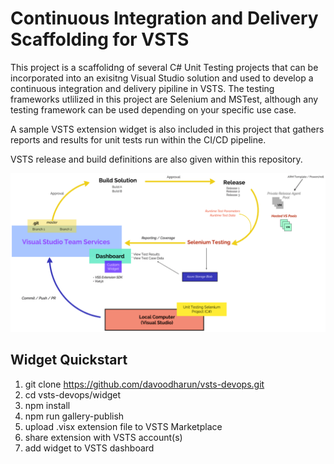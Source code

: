 # Continuous Integration and Delivery Scaffolding for VSTS
This project is a scaffolidng of several C# Unit Testing projects that can be incorporated into an exisitng Visual Studio solution and used to develop a continuous integration and delivery pipiline in VSTS. The testing frameworks utlilized in this project are Selenium and MSTest, although any testing framework can be used depending on your specific use case. 

A sample VSTS extension widget is also included in this project that gathers reports and results for unit tests run within the CI/CD pipeline.

VSTS release and build definitions are also given within this repository.


![Solution Architecture](https://raw.githubusercontent.com/davoodharun/vsts-devops/master/docs/img/solutionarchitecture.png)

## Widget Quickstart
1. git clone https://github.com/davoodharun/vsts-devops.git
2. cd vsts-devops/widget
3. npm install
4. npm run gallery-publish
5. upload .visx extension file to VSTS Marketplace
6. share extension with VSTS account(s)
7. add widget to VSTS dashboard
